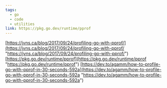 ```yaml
---
tags:
  - go
  - code
  - utilities
link: https://pkg.go.dev/runtime/pprof
---
```

[https://jvns.ca/blog/2017/09/24/profiling-go-with-pprof/](https://jvns.ca/blog/2017/09/24/profiling-go-with-pprof/ "https://jvns.ca/blog/2017/09/24/profiling-go-with-pprof/")
[https://pkg.go.dev/runtime/pprof](https://pkg.go.dev/runtime/pprof "https://pkg.go.dev/runtime/pprof")
[https://dev.to/agamm/how-to-profile-go-with-pprof-in-30-seconds-592a](https://dev.to/agamm/how-to-profile-go-with-pprof-in-30-seconds-592a "https://dev.to/agamm/how-to-profile-go-with-pprof-in-30-seconds-592a")
